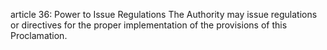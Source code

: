 article 36: Power to Issue Regulations
The Authority may issue regulations or directives for the proper implementation of the provisions of this Proclamation. 
<ul>
</ul>